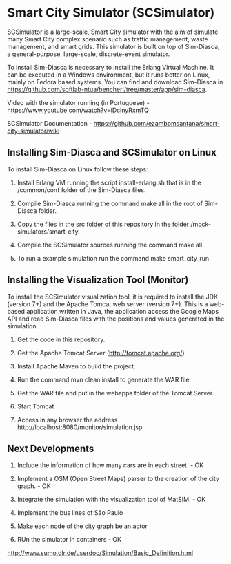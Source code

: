 # Smart City Simulator (SCSimulator)

SCSimulator is a large-scale, Smart City simulator with the aim of simulate many Smart City complex scenario such as traffic management, waste management, and smart grids. This simulator is built on top of Sim-Diasca, a general-purpose, large-scale, discrete-event simulator. 

To install Sim-Diasca is necessary to install the Erlang Virtual Machine. It can be executed in a Windows environment, but it runs better on Linux, mainly on Fedora based systems. You can find and download Sim-Diasca in https://github.com/softlab-ntua/bencherl/tree/master/app/sim-diasca.

Video with the simulator running (in Portuguese) - https://www.youtube.com/watch?v=iDcinyRxmTQ

SCSimulator Documentation - https://github.com/ezambomsantana/smart-city-simulator/wiki

## Installing Sim-Diasca and SCSimulator on Linux

To install Sim-Diasca on Linux follow these steps:

1) Install Erlang VM running the script install-erlang.sh that is in the /common/conf folder of the Sim-Diasca files.

2) Compile Sim-Diasca running the command make all in the root of Sim-Diasca folder.

3) Copy the files in the src folder of this repository in the folder /mock-simulators/smart-city.

4) Compile the SCSimulator sources running the command make all.

5) To run a example simulation run the command make smart_city_run

## Installing the Visualization Tool (Monitor)

To install the SCSimulator visualization tool, it is required to install the JDK (version 7+) and the Apache Tomcat web server (version 7+). This is a web-based application written in Java, the application access the Google Maps API and read Sim-Diasca files with the positions and values generated in the simulation.

1) Get the code in this repository.

2) Get the Apache Tomcat Server (http://tomcat.apache.org/)

3) Install Apache Maven to build the project.

4) Run the command mvn clean install to generate the WAR file.

5) Get the WAR file and put in the webapps folder of the Tomcat Server.

6) Start Tomcat

7) Access in any browser the address http://localhost:8080/monitor/simulation.jsp

## Next Developments

1) Include the information of how many cars are in each street. - OK

2) Implement a OSM (Open Street Maps) parser to the creation of the city graph. - OK

3) Integrate the simulation with the visualization tool of MatSIM. - OK

4) Implement the bus lines of São Paulo

5) Make each node of the city graph be an actor

6) RUn the simulator in containers - OK

http://www.sumo.dlr.de/userdoc/Simulation/Basic_Definition.html
